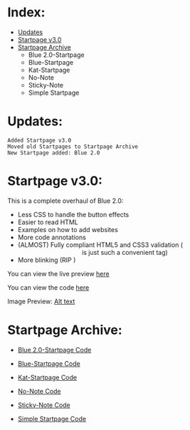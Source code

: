 Index:
=============
- [Updates](https://github.com/Bokagha/Startpages#updates)
- [Startpage v3.0](https://github.com/Bokagha/Startpages#startpage-v30)
- [Startpage Archive](https://github.com/Bokagha/Startpages#startpage-archive)
  - Blue 2.0-Startpage
  - Blue-Startpage
  - Kat-Startpage
  - No-Note
  - Sticky-Note
  - Simple Startpage

Updates:
=============
    Added Startpage v3.0
    Moved old Startpages to Startpage Archive
    New Startpage added: Blue 2.0

Startpage v3.0:
=============

This is a complete overhaul of Blue 2.0:
  - Less CSS to handle the button effects
  - Easier to read HTML 
  - Examples on how to add websites 
  - More code annotations  
  - (ALMOST) Fully compliant HTML5 and CSS3 validation (<center> is just such a convenient  tag)
  - More blinking (RIP <blink></blink>)

  
You can view the live preview [here](http://bokagha.github.io/Startpages/startpage-v3.0/index.html)

You can view the code [here](https://github.com/Bokagha/Startpages/tree/master/startpage%20v3.0)

Image Preview:
[Alt text](/preview-image.png)
  	
Startpage Archive: 
=============

- [Blue 2.0-Startpage Code](https://github.com/Bokagha/Startpages/tree/master/archive/blue%202.0) 

- [Blue-Startpage Code](https://github.com/Bokagha/Startpages/tree/master/archive/blue) 

- [Kat-Startpage Code](https://github.com/Bokagha/Startpages/tree/master/archive/kat-startpage)

- [No-Note Code](https://github.com/Bokagha/Startpages/tree/master/archive/no-note)

- [Sticky-Note Code](https://github.com/Bokagha/Startpages/tree/master/archive/sticky-note)

- [Simple Startpage Code](https://github.com/Bokagha/Startpages/tree/master/archive/simple) 


